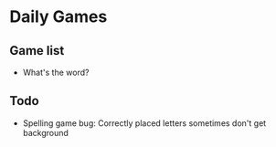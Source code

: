 # Daily Games

## Game list

- What's the word?

## Todo

- Spelling game bug: Correctly placed letters sometimes don't get background

